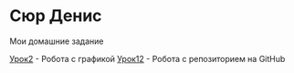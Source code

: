 
# Сюр Денис
Мои домашние задание

[Урок2](https://axnxenus.github.io/lesson_2/ "Готовая домашка") - Робота с графикой
[Урок12](https://axnxenus.github.io/Lesson12/ "Готовая домашка") - Робота с репозиторием на GitHub
